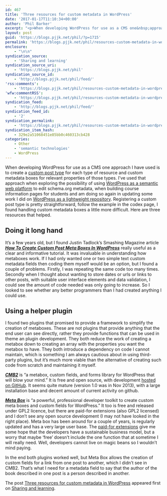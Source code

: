 ```yaml
---
id: 467
title: 'Three resources for custom metadata in WordPress'
date: '2017-01-17T11:10:34+00:00'
author: 'Phil Barker'
excerpt: "<p>When developing WordPress for use as a CMS one&nbsp;approach I have used is to create a custom post type for each type of resource and custom metadata&nbsp;boxes for relevant properties of those types. &nbsp;I&rsquo;ve used that approach when exploring the possibility of using&nbsp;WordPress as a semantic web platform to edit schema.org metadata, when building course &hellip; <a href=\"https://blogs.pjjk.net/phil/resources-custom-metadata-in-wordpress/\">Continue reading <span>Three resources for custom metadata in WordPress</span> <span>&rarr;</span></a></p>\n<p>The post <a rel=\"nofollow\" href=\"https://blogs.pjjk.net/phil/resources-custom-metadata-in-wordpress/\">Three resources for custom metadata in WordPress</a> appeared first on <a rel=\"nofollow\" href=\"https://blogs.pjjk.net/phil\">Sharing and learning</a>.</p>"
layout: post
guid: 'https://blogs.pjjk.net/phil/?p=1715'
permalink: 'https://blogs.pjjk.net/phil/resources-custom-metadata-in-wordpress/'
enclosure:
    - "\n\n"
syndication_source:
    - 'Sharing and learning'
syndication_source_uri:
    - 'https://blogs.pjjk.net/phil'
syndication_source_id:
    - 'http://blogs.pjjk.net/phil/feed/'
'rss:comments':
    - 'https://blogs.pjjk.net/phil/resources-custom-metadata-in-wordpress/#respond'
'wfw:commentRSS':
    - 'https://blogs.pjjk.net/phil/resources-custom-metadata-in-wordpress/feed/'
syndication_feed:
    - 'http://blogs.pjjk.net/phil/feed/'
syndication_feed_id:
    - '2'
syndication_permalink:
    - 'https://blogs.pjjk.net/phil/resources-custom-metadata-in-wordpress/'
syndication_item_hash:
    - 329e2a51068451e85bb0c460313cb428
categories:
    - Other
    - 'semantic technologies'
    - WordPress
---
```


When developing WordPress for use as a CMS one approach I have used is to create a [custom post type](https://codex.wordpress.org/Post_Types) for each type of resource and custom metadata boxes for relevant properties of those types. I’ve used that approach when exploring the possibility of using [WordPress as a semantic web platform](https://blogs.pjjk.net/phil/wordpress-as-a-semantic-web-platform/) to edit schema.org metadata, when building course information pages for students and am doing so again in updating some work I did on [WordPress as a lightweight repository](https://blogs.pjjk.net/phil/cetis-publications-now-on-wordpress/). Registering a custom post type is pretty straightforward, follow the example in the codex page, I found handling custom metadata boxes a little more difficult. Here are three resources that helped.

## Doing it long hand

It’s a few years old, but I found Justin Tadlock’s Smashing Magazine article ***[How To Create Custom Post Meta Boxes In WordPress](https://www.smashingmagazine.com/2011/10/create-custom-post-meta-boxes-wordpress/)*** really useful as a clear and informative tutorial. It was invaluable in understanding how metaboxes work. If I had only wanted one or two simple text custom metadata fields then coding them myself would be an option, but I found a couple of problems. Firstly, I was repeating the same code too many times. Secondly when I thought about wanting to store dates or urls or links to other posts, with suitable user interface elements and data validation, I could see the amount of code needed was only going to increase. So I looked to see whether any better programmers than I had created anything I could use.

## Using a helper plugin

I found two plugins that promised to provide a framework to simplify the creation of metaboxes. These are not plugins that provide anything that the end user can see directly, rather they provide functions that can be used in theme an plugin development. They both reduce the work of creating a metabox down to creating an array with the properties you want the metabox to have. They both introduce a dependency on code I cannot maintain, which is something I am always cautious about in using third-party plugins, but it’s much more viable than the alternative of creating such code from scratch and maintaining it myself.

***[CMB2](https://en-gb.wordpress.org/plugins/cmb2/)*** is “a metabox, custom fields, and forms library for WordPress that will blow your mind.” It is free and open source, with development [hosted on GitHub](https://github.com/WebDevStudios/CMB2/). It seems quite mature (version 1.0 was in Nov 2013), with a large installation base and decent amount of current activity on github.

***[Meta Box](https://en-gb.wordpress.org/plugins/meta-box/)*** is “a powerful, professional developer toolkit to create custom meta boxes and custom fields for WordPress.” It too is free and released under GPL2 licence, but there are paid-for extensions (also GPL2 licensed) and I don’t see any open source development (I may not have looked in the right place). Meta box has been around for a couple of years, is regularly updated and has a very large user base. The [paid-for extensions](https://metabox.io/plugins/) give me some hope that the developers have a sustainable business model, but a worry that maybe ‘free’ doesn’t include the one function that at sometime I will really need. Well, developers cannot live on magic beans so I wouldn’t mind paying.

In the end both plugins worked well, but Meta Box allows the creation of custom fields for a link from one post to another, which I didn’t see in CMB2. That’s what I need for a metadata field to say that the author of the book described in one post is a person described in another.

The post [Three resources for custom metadata in WordPress](https://blogs.pjjk.net/phil/resources-custom-metadata-in-wordpress/) appeared first on [Sharing and learning](https://blogs.pjjk.net/phil).